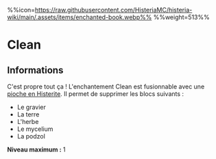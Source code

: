 %%icon=https://raw.githubusercontent.com/HisteriaMC/histeria-wiki/main/.assets/items/enchanted-book.webp%%
%%weight=513%%
# Clean

## Informations
C'est propre tout ça ! L'enchantement Clean est fusionnable avec une [pioche en Histerite](https://histeria.fr/wiki/outils/histerite-pickaxe). Il permet de supprimer les blocs suivants :

+ Le gravier
+ La terre
+ L'herbe
+ Le mycelium
+ La podzol


**Niveau maximum :** 1
